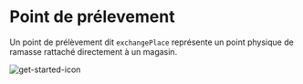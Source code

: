 # Point de prélevement

Un point de prélèvement dit `exchangePlace` représente un point physique de ramasse rattaché directement à un magasin. 

![get-started-icon](https://img.icons8.com/cotton/128/000000/launch-rocket.png)
